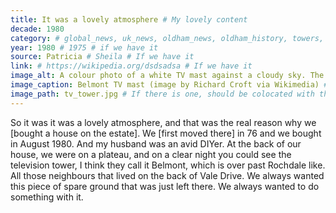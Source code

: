 ```yaml
---
title: It was a lovely atmosphere # My lovely content
decade: 1980
category: # global_news, uk_news, oldham_news, oldham_history, towers, surrounding_estate # Always exactly one category
year: 1980 # 1975 # if we have it
source: Patricia # Sheila # If we have it
link: # https://wikipedia.org/dsdsadsa # If we have it
image_alt: A colour photo of a white TV mast against a cloudy sky. The mast is very tall, with lots of cables tensioned between it and the ground. The mast is in a field, with some trees at the base. # If there is one
image_caption: Belmont TV mast (image by Richard Croft via Wikimedia) # If there is one
image_path: tv_tower.jpg # If there is one, should be colocated with the index.md file in the folder
---
```

So it was it was a lovely atmosphere, and that was the real reason why we [bought a house on the estate]. We [first moved there] in 76 and we bought in August 1980. And my husband was an avid DIYer. At the back of our house, we were on a plateau, and on a clear night you could see the television tower, I think they call it Belmont, which is over past Rochdale like. All those neighbours that lived on the back of Vale Drive. We always wanted this piece of spare ground that was just left there. We always wanted to do something with it.